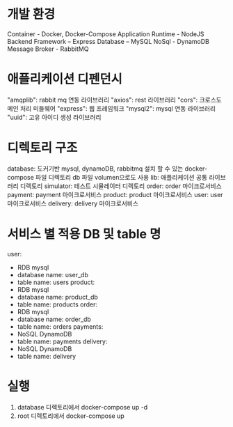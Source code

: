 # 개발 환경

Container - Docker, Docker-Compose
Application Runtime - NodeJS
Backend Framework – Express
Database – MySQL
NoSql - DynamoDB
Message Broker - RabbitMQ

# 애플리케이션 디펜던시

"amqplib": rabbit mq 연동 라이브러리
"axios": rest 라이브러리
"cors": 크로스도메인 처리 미들웨어
"express": 웹 프레임워크
"mysql2": mysql 연동 라이브러리
"uuid": 고유 아이디 생성 라이브러리

# 디렉토리 구조

database: 도커기반 mysql, dynamoDB, rabbitmq 설치 할 수 있는 docker-compose 파일 디렉토리 db 파일 volumen으로도 사용
lib: 애플리케이션 공통 라이브러리 디렉토리
simulator: 테스트 시뮬레이터 디렉토리
order: order 마이크로서비스
payment: payment 마이크로서비스
product: product 마이크로서비스
user: user 마이크로서비스
delivery: delivery 마이크로서비스

# 서비스 별 적용 DB 및 table 명

user:

- RDB mysql
- database name: user_db
- table name: users
  product:
- RDB mysql
- database name: product_db
- table name: products
  order:
- RDB mysql
- database name: order_db
- table name: orders
  payments:
- NoSQL DynamoDB
- table name: payments
  delivery:
- NoSQL DynamoDB
- table name: delivery

# 실행

1. database 디렉토리에서 docker-compose up -d
2. root 디렉토리에서 docker-compose up

